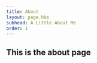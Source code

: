 ```yaml
---
title: About
layout: page.hbs
subhead: A Little About Me
order: 1
---
```


## This is the about page
